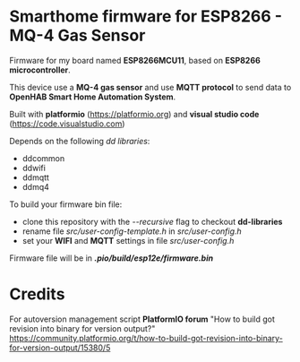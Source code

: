 # Smarthome firmware for ESP8266 - MQ-4 Gas Sensor
Firmware for my board named **ESP8266MCU11**, based on **ESP8266 microcontroller**.

This device use a **MQ-4 gas sensor** and use **MQTT protocol** to send data to **OpenHAB Smart Home Automation System**.

Built with **platformio** (https://platformio.org) and **visual studio code** (https://code.visualstudio.com)

Depends on the following *dd libraries*:

 - ddcommon
 - ddwifi
 - ddmqtt
 - ddmq4

To build your firmware bin file:
 - clone this repository with the *--recursive* flag to checkout **dd-libraries**
 - rename file *src/user-config-template.h* in *src/user-config.h*
 - set your **WIFI** and **MQTT** settings in file *src/user-config.h*
 
Firmware file will be in ***.pio/build/esp12e/firmware.bin***

# Credits

For autoversion management script
**PlatformIO forum** "How to build got revision into binary for version output?" https://community.platformio.org/t/how-to-build-got-revision-into-binary-for-version-output/15380/5